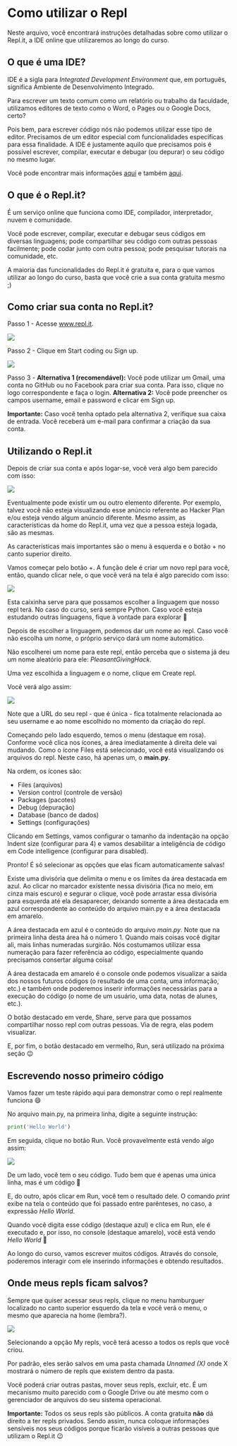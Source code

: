 # Como utilizar o Repl

Neste arquivo, você encontrará instruções detalhadas sobre como utilizar o Repl.it, a IDE online que utilizaremos ao longo do curso.

## O que é uma IDE?

IDE é a sigla para *Integrated Development Environment* que, em português, significa Ambiente de Desenvolvimento Integrado.

Para escrever um texto comum como um relatório ou trabalho da faculdade, utilizamos editores de texto como o Word, o Pages ou o Google Docs, certo?

Pois bem, para escrever código nós não podemos utilizar esse tipo de editor. Precisamos de um editor especial com funcionalidades específicas para essa finalidade. A IDE é justamente aquilo que precisamos pois é possível escrever, compilar, executar e debugar (ou depurar) o seu código no mesmo lugar.

Você pode encontrar mais informações [aqui](https://pt.wikipedia.org/wiki/Ambiente_de_desenvolvimento_integrado) e também [aqui](https://blog.betrybe.com/tecnologia/ide/).

## O que é o Repl.it?

É um serviço online que funciona como IDE, compilador, interpretador, nuvem e comunidade. 

Você pode escrever, compilar, executar e debugar seus códigos em diversas linguagens; pode compartilhar seu código com outras pessoas facilmente; pode codar junto com outra pessoa; pode pesquisar tutorais na comunidade, etc.

A maioria das funcionalidades do Repl.it é gratuita e, para o que vamos utilizar ao longo do curso, basta que você crie a sua conta gratuita mesmo ;)

## Como criar sua conta no Repl.it?

Passo 1 - Acesse www.repl.it.

<img src='Repl01.png'>

Passo 2 - Clique em Start coding ou Sign up.

<img src='Repl02.png'>

Passo 3 - **Alternativa 1 (recomendável):** Você pode utilizar um Gmail, uma conta no GitHub ou no Facebook para criar sua conta. Para isso, clique no logo correspondente e faça o login. **Alternativa 2:** Você pode preencher os campos username, email e password e clicar em Sign up.

**Importante:** Caso você tenha optado pela alternativa 2, verifique sua caixa de entrada. Você receberá um e-mail para confirmar a criação da sua conta.

## Utilizando o Repl.it 

Depois de criar sua conta e após logar-se, você verá algo bem parecido com isso:

<img src='Repl03.png'>

Eventualmente pode existir um ou outro elemento diferente. Por exemplo, talvez você não esteja visualizando esse anúncio referente ao Hacker Plan e/ou esteja vendo algum anúncio diferente. Mesmo assim, as características da home do Repl.it, uma vez que a pessoa esteja logada, são as mesmas.

As características mais importantes são o menu à esquerda e o botão + no canto superior direito.

Vamos começar pelo botão +. A função dele é criar um novo repl para você, então, quando clicar nele, o que você verá na tela é algo parecido com isso:

<img src='Repl04.png'>

Esta caixinha serve para que possamos escolher a linguagem que nosso repl terá. No caso do curso, será sempre Python. Caso você esteja estudando outras linguagens, fique à vontade para explorar 🧡

Depois de escolher a linguagem, podemos dar um nome ao repl. Caso você não escolha um nome, o próprio serviço dará um nome automático.

Não escolherei um nome para este repl, então perceba que o sistema já deu um nome aleatório para ele: *PleasantGivingHack*.

Uma vez escolhida a linguagem e o nome, clique em Create repl.

Você verá algo assim:

<img src='Repl05.png'>

Note que a URL do seu repl - que é única - fica totalmente relacionada ao seu username e ao nome escolhido no momento da criação do repl.

Começando pelo lado esquerdo, temos o menu (destaque em rosa). Conforme você clica nos ícones, a área imediatamente à direita dele vai mudando. Como o ícone Files está selecionado, você está visualizando os arquivos do repl. Neste caso, há apenas um, o **main.py**.

Na ordem, os ícones são:
- Files (arquivos)
- Version control (controle de versão)
- Packages (pacotes)
- Debug (depuração)
- Database (banco de dados)
- Settings (configurações)

Clicando em Settings, vamos configurar o tamanho da indentação na opção Indent size (configurar para 4) e vamos desabilitar a inteligência de código em Code intelligence (configurar para disabled).

Pronto! É só selecionar as opções que elas ficam automaticamente salvas!

Existe uma divisória que delimita o menu e os limites da área destacada em azul. Ao clicar no marcador existente nessa divisória (fica no meio, em cinza mais escuro) e segurar o clique, você pode arrastar essa divisória para esquerda até ela desaparecer, deixando somente a área destacada em azul correspondente ao conteúdo do arquivo main.py e a área destacada em amarelo.

A área destacada em azul é o conteúdo do arquivo *main.py*. Note que na primeira linha desta área há o número 1. Quando mais coisas você digitar ali, mais linhas numeradas surgirão. Nós costumamos utilizar essa numeração para fazer referência ao código, especialmente quando precisamos consertar alguma coisa!

A área destacada em amarelo é o console onde podemos visualizar a saída dos nossos futuros códigos (o resultado de uma conta, uma informação, etc.) e também onde poderemos inserir informações necessárias para a execução do código (o nome de um usuário, uma data, notas de alunes, etc.).

O botão destacado em verde, Share, serve para que possamos compartilhar nosso repl com outras pessoas. Via de regra, elas podem visualizar.

E, por fim, o botão destacado em vermelho, Run, será utilizado na próxima seção 😉

## Escrevendo nosso primeiro código

Vamos fazer um teste rápido aqui para demonstrar como o repl realmente funciona 😄

No arquivo main.py, na primeira linha, digite a seguinte instrução:

```python
print('Hello World')
```

Em seguida, clique no botão Run. Você provavelmente está vendo algo assim:

<img src='Repl06.png'>

De um lado, você tem o seu código. Tudo bem que é apenas uma única linha, mas é um código 💜

E, do outro, após clicar em Run, você tem o resultado dele. O comando *print* exibe na tela o conteúdo que foi passado entre parênteses, no caso, a expressão *Hello World*.

Quando você digita esse código (destaque azul) e clica em Run, ele é executado e, por isso, no console (destaque amarelo), você está vendo *Hello World* 🤩

Ao longo do curso, vamos escrever muitos códigos. Através do console, poderemos interagir com ele inserindo informações e obtendo resultados.

## Onde meus repls ficam salvos?

Sempre que quiser acessar seus repls, clique no menu hamburguer localizado no canto superior esquerdo da tela e você verá o menu, o mesmo que aparecia na home (lembra?).

<img src='Repl07.png'>

Selecionando a opção My repls, você terá acesso a todos os repls que você criou.

Por padrão, eles serão salvos em uma pasta chamada *Unnamed (X)* onde X mostrará o número de repls que existem dentro da pasta.

Você poderá criar outras pastas, mover seus repls, excluir, etc. É um mecanismo muito parecido com o Google Drive ou até mesmo com o gerenciador de arquivos do seu sistema operacional.

**Importante:** Todos os seus repls são públicos. A conta gratuita **não** dá direito a ter repls privados. Sendo assim, nunca coloque informações sensíveis nos seus códigos porque ficarão visíveis a outras pessoas que utilizam o Repl.it 😉
